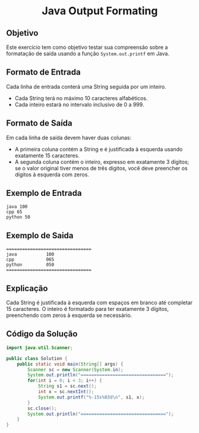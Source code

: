 <h1 align=center> Java Output Formating </h1>

## Objetivo

Este exercício tem como objetivo testar sua compreensão sobre a formatação de saída usando a função `System.out.printf` em Java.

## Formato de Entrada

Cada linha de entrada conterá uma String seguida por um inteiro. 
- Cada String terá no máximo 10 caracteres alfabéticos.
- Cada inteiro estará no intervalo inclusivo de 0 a 999.

## Formato de Saída

Em cada linha de saída devem haver duas colunas:
- A primeira coluna contém a String e é justificada à esquerda usando exatamente 15 caracteres.
- A segunda coluna contém o inteiro, expresso em exatamente 3 dígitos; se o valor original tiver menos de três dígitos, você deve preencher os dígitos à esquerda com zeros.

## Exemplo de Entrada

    java 100
    cpp 65
    python 50

## Exemplo de Saida

    ================================
    java           100 
    cpp            065 
    python         050 
    ================================


## Explicação

Cada String é justificada à esquerda com espaços em branco até completar 15 caracteres. O inteiro é formatado para ter exatamente 3 dígitos, preenchendo com zeros à esquerda se necessário.

## Código da Solução

```java
import java.util.Scanner;

public class Solution {
    public static void main(String[] args) {
        Scanner sc = new Scanner(System.in);
        System.out.println("================================");
        for(int i = 0; i < 3; i++) {
            String s1 = sc.next();
            int x = sc.nextInt();
            System.out.printf("%-15s%03d\n", s1, x);
        }
        sc.close();
        System.out.println("================================");
    }
}
```